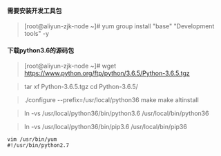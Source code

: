 #### 需要安装开发工具包
> [root@aliyun-zjk-node ~]# yum group install  "base" "Development tools" -y
#### 下载python3.6的源码包
> [root@aliyun-zjk-node ~]# wget https://www.python.org/ftp/python/3.6.5/Python-3.6.5.tgz


> tar xf Python-3.6.5.tgz
> cd Python-3.6.5/

> ./configure --prefix=/usr/local/python36
> make
> make altinstall


> ln -vs /usr/local/python36/bin/python3.6 /usr/local/bin/python36

> ln -vs /usr/local/python36/bin/pip3.6 /usr/local/bin/pip36

```
vim /usr/bin/yum
#!/usr/bin/python2.7
```
